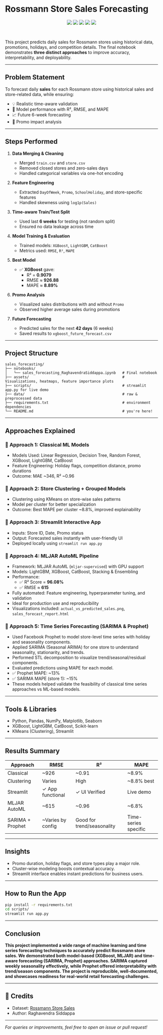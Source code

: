 # Rossmann Store Sales Forecasting 

<p align="center">
  <img src="https://img.shields.io/badge/Made%20with-Python%203.10-blue?style=flat-square&logo=python" />
  <img src="https://img.shields.io/github/last-commit/coolhead/sales-forecasting?style=flat-square" />
  <img src="https://img.shields.io/github/repo-size/coolhead/sales-forecasting?style=flat-square" />
  <img src="https://img.shields.io/github/workflow/status/coolhead/sales-forecasting/CI?label=Build&style=flat-square" />
  <img src="https://img.shields.io/badge/License-MIT-green?style=flat-square" />
</p>

<br>

This project predicts daily sales for Rossmann stores using historical data, promotions, holidays, and competition details. The final notebook demonstrates **three distinct approaches** to improve accuracy, interpretability, and deployability.

---
## Problem Statement

To forecast daily **sales** for each Rossmann store using historical sales and store-related data, while ensuring:

- 💡 Realistic time-aware validation
- 🧮 Model performance with R², RMSE, and MAPE
- 📈 Future 6-week forecasting
- 🎯 Promo impact analysis

---

## Steps Performed

1. **Data Merging & Cleaning**
   - Merged `train.csv` and `store.csv`
   - Removed closed stores and zero-sales days
   - Handled categorical variables via one-hot encoding

2. **Feature Engineering**
   - Extracted `DayOfWeek`, `Promo`, `SchoolHoliday`, and store-specific features
   - Handled skewness using `log1p(Sales)`

3. **Time-aware Train/Test Split**
   - Used last **6 weeks** for testing (not random split)
   - Ensured no data leakage across time

4. **Model Training & Evaluation**
   - Trained models: `XGBoost`, `LightGBM`, `CatBoost`
   - Metrics used: `RMSE`, `R²`, `MAPE`

5. **Best Model**
   - ✅ **XGBoost** gave:
     - R² = **0.9079**
     - RMSE ≈ **926.88**
     - MAPE ≈ **8.89%**

6. **Promo Analysis**
   - Visualized sales distributions with and without `Promo`
   - Observed higher average sales during promotions

7. **Future Forecasting**
   - Predicted sales for the next **42 days** (6 weeks)
   - Saved results to `xgboost_future_forecast.csv`

---

## Project Structure

```
sales_forecasting/
├── notebooks/
│   └── sales_forecasting_RaghavendraSiddappa.ipynb   # Final notebook
├── assets/                                           # Visualizations, heatmaps, feature importance plots
├── scripts/                                          # streamlit app.py for live demo
├── data/                                             # raw & preprocessed data
├── requirements.txt                                  # environment dependencies
└── README.md                                         # you're here!
```

---

## Approaches Explained

### 🔹 **Approach 1: Classical ML Models**
- Models Used: Linear Regression, Decision Tree, Random Forest, XGBoost, LightGBM, CatBoost
- Feature Engineering: Holiday flags, competition distance, promo durations
- Outcome: MAE ~346, R² ~0.96

### 🔹 **Approach 2: Store Clustering + Grouped Models**
- Clustering using KMeans on store-wise sales patterns
- Model per cluster for better specialization
- Outcome: Best MAPE per cluster ~8.8%, improved explainability

### 🔹 **Approach 3: Streamlit Interactive App**
- Inputs: Store ID, Date, Promo status
- Output: Forecasted sales instantly with user-friendly UI
- Deployed locally using `streamlit run app.py`

### 🔹 **Approach 4: MLJAR AutoML Pipeline**
- Framework: MLJAR AutoML (`mljar-supervised`) with GPU support
- Models: LightGBM, XGBoost, CatBoost, Stacking & Ensembling
- Performance:
  - ✅ R² Score = **96.08%**
  - ✅ RMSE ≈ **615**
- Fully automated: Feature engineering, hyperparameter tuning, and validation
- Ideal for production use and reproducibility
- Visualizations included: `actual_vs_predicted_sales.png`, `sales_forecast_report.html`

### 🔹 **Approach 5: Time Series Forecasting (SARIMA & Prophet)**

- Used Facebook Prophet to model store-level time series with holiday and seasonality components.
- Applied SARIMA (Seasonal ARIMA) for one store to understand seasonality, stationarity, and trends.
- Performed STL decomposition to visualize trend/seasonal/residual components.
- Evaluated predictions using MAPE for each model.
- ✅ Prophet MAPE: ~13%
- ✅ SARIMA MAPE (store 1): ~15%
- These models helped validate the feasibility of classical time series approaches vs ML-based models.

---

## Tools & Libraries
- Python, Pandas, NumPy, Matplotlib, Seaborn
- XGBoost, LightGBM, CatBoost, Scikit-learn
- KMeans (Clustering), Streamlit

---

## Results Summary

| Approach         | RMSE               | R²                         | MAPE                 |
| ---------------- | ------------------ | -------------------------- | -------------------- |
| Classical        | \~926              | \~0.91                     | \~8.9%               |
| Clustering       | Varies             | High                       | \~8.8% best          |
| Streamlit        | ✓ App functional   | ✓ UI Verified              | Live demo            |
| MLJAR AutoML     | \~615              | \~0.96                     | \~6.8%               |
| SARIMA + Prophet | \~Varies by config | Good for trend/seasonality | Time-series specific |

---

## Insights
- Promo duration, holiday flags, and store types play a major role.
- Cluster-wise modeling boosts contextual accuracy.
- Streamlit interface enables instant predictions for business users.

---

## How to Run the App

```bash
pip install -r requirements.txt
cd scripts/
streamlit run app.py
```

---

## Conclusion

**This project implemented a wide range of machine learning and time series forecasting techniques to accurately predict Rossmann store sales. We demonstrated both model-based (XGBoost, MLJAR) and time-aware forecasting (SARIMA, Prophet) approaches. SARIMA captured weekly seasonality effectively, while Prophet offered interpretability with trend/season components. The project is reproducible, well-documented, and showcases readiness for real-world retail forecasting challenges.**


---

## 🔗 Credits

- Dataset: [Rossmann Store Sales](https://www.kaggle.com/c/rossmann-store-sales)
- Author: Raghavendra Siddappa

---

*For queries or improvements, feel free to open an issue or pull request!*

